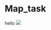 # Map_task
hello
[![](https://jitpack.io/v/daanimds/Map_task.svg)](https://jitpack.io/#daanimds/Map_task)
